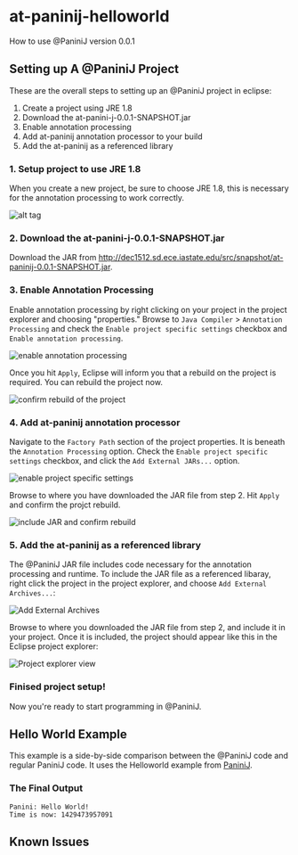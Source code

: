 # at-paninij-helloworld
How to use @PaniniJ version 0.0.1

## Setting up A @PaniniJ Project

These are the overall steps to setting up an @PaniniJ project in eclipse:

1. Create a project using JRE 1.8
2. Download the at-panini-j-0.0.1-SNAPSHOT.jar
3. Enable annotation processing
4. Add at-paninij annotation processor to your build
5. Add the at-paninij as a referenced library


### 1. Setup project to use JRE 1.8

When you create a new project, be sure to choose JRE 1.8, this is necessary for the annotation processing to work correctly.

![alt tag](http://dec1512.sd.ece.iastate.edu/src/img/example/fig1.png)


### 2. Download the at-panini-j-0.0.1-SNAPSHOT.jar

Download the JAR from  http://dec1512.sd.ece.iastate.edu/src/snapshot/at-paninij-0.0.1-SNAPSHOT.jar.


### 3. Enable Annotation Processing

Enable annotation processing by right clicking on your project in the project explorer and choosing "properties." Browse to `Java Compiler` > `Annotation Processing` and check the `Enable project specific settings` checkbox and `Enable annotation processing`.

![enable annotation processing](http://dec1512.sd.ece.iastate.edu/src/img/example/fig2.png)

Once you hit `Apply`, Eclipse will inform you that a rebuild on the project is required. You can rebuild the project now.

![confirm rebuild of the project](http://dec1512.sd.ece.iastate.edu/src/img/example/fig3.png)


### 4. Add at-paninij annotation processor

Navigate to the `Factory Path` section of the project properties. It is beneath the `Annotation Processing` option. Check the `Enable project specific settings` checkbox, and click the `Add External JARs...` option.

![enable project specific settings](http://dec1512.sd.ece.iastate.edu/src/img/example/fig4.png)

Browse to where you have downloaded the JAR file from step 2. Hit `Apply` and confirm the projct rebuild.

![include JAR and confirm rebuild](http://dec1512.sd.ece.iastate.edu/src/img/example/fig5.png)


### 5. Add the at-paninij as a referenced library

The @PaniniJ JAR file includes code necessary for the annotation processing and runtime. To include the JAR file as a referenced libaray, right click the project in the project explorer, and choose `Add External Archives...`:

![Add External Archives](http://dec1512.sd.ece.iastate.edu/src/img/example/fig6.png)

Browse to where you downloaded the JAR file from step 2, and include it in your project. Once it is included, the project should appear like this in the Eclipse project explorer:

![Project explorer view](http://dec1512.sd.ece.iastate.edu/src/img/example/fig7.png)


### Finised project setup!

Now you're ready to start programming in @PaniniJ.

## Hello World Example
This example is a side-by-side comparison between the @PaniniJ code and regular PaniniJ code. It uses the Helloworld example from [PaniniJ](http://paninij.org/).


### The Final Output
```
Panini: Hello World!
Time is now: 1429473957091
```


## Known Issues
